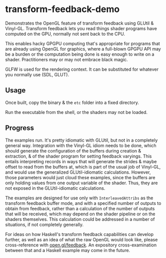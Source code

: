 # transform-feedback-demo

Demonstrates the OpenGL feature of transform feedback using GLUtil
& Vinyl-GL. Transform feedback lets you read things shader programs
have computed on the GPU, normally not sent back to the CPU.

This enables hacky GPGPU computing that's appropriate for programs
that are already using OpenGL for graphics, where a full-blown GPGPU
API may be a burden or the computation being done is easy enough to
write on a shader. Practitioners may or may not embrace black magic.

GLFW is used for the rendering context. It can be substituted for
whatever you normally use (SDL, GLUT).

## Usage

Once built, copy the binary & the `etc` folder into a fixed directory.

Run the executable from the shell, or the shaders may not be loaded.

## Progress

The examples run. It's pretty idiomatic with GLUtil, but not in a
completely general way. Integration with the Vinyl-GL idiom needs
to be done, which should generate the configuration of the buffers
during creation & extraction, & of the shader program for setting
feedback varyings. This entails interpreting records in ways that
will generate the strides & maybe offset to read from the buffers
at, which is part of the usual job of Vinyl-GL, and would use the
generalized GLUtil-idiomatic calculations. However, those parameters
would just cloud these examples, since the buffers are only holding
values from one output variable of the shader. Thus, they are not
exposed in the GLUtil-idiomatic calculations.

The examples are designed for use only with `InterleavedAttribs`
as the transform feedback buffer mode, and with a specified number
of outputs to obtain from feedback, rather than a calculation of
the number of outputs that will be received, which may depend on
the shader pipeline or on the shaders themselves. This calculation
could be addressed in a number of situations, if not completely
generally.

For ideas on how Haskell's transform feedback capabilities can
develop further, as well as an idea of what the raw OpenGL would
look like, please cross-reference with [open.gl/feedback](https://open.gl/feedback). An
expository cross-examination between that and a Haskell example
may come in the future.
